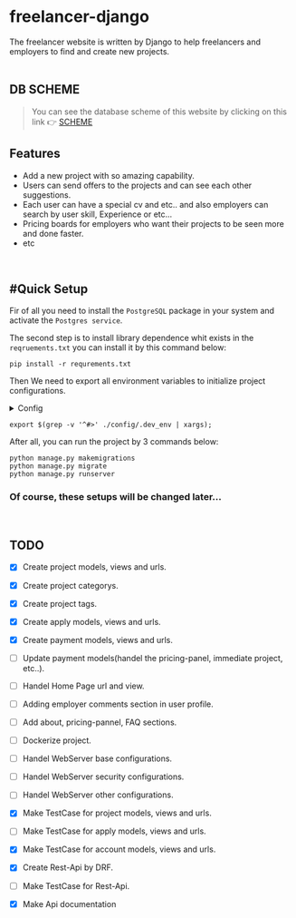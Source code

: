 # freelancer-django
The freelancer website is written by Django to help freelancers and employers to find and create new projects.
<br><br>

## DB SCHEME
  > You can see the database scheme of this website by clicking on this link :point_right:
      [SCHEME](https://drawsql.app/zanko-1/diagrams/freelancer)

## Features
  - Add a new project with so amazing capability.
  - Users can send offers to the projects and can see each other suggestions.
  - Each user can have a special cv and etc.. and also employers can search by user skill, Experience or etc...
  - Pricing boards for employers who want their projects to be seen more and done faster.
  - etc

<br>

## #Quick Setup 
  Fir of all you need to install the `PostgreSQL`  package in your system and activate the `Postgres service`.<br>

  The second step is to install library dependence whit exists in the `reqruements.txt` you can install it by this command below:
  ```
  pip install -r requrements.txt
  ```
  
  Then We need to export all environment variables to initialize project configurations.
  <details>
     <summary>Config</summary>
     <p>You can change or set DB, email, Django or etc.. configurations in /freelancer-django
/config/.dev_env file.<br><br></p>
  </details>
  
  ```
  export $(grep -v '^#>' ./config/.dev_env | xargs);
  ```
  After all, you can run the project by 3 commands below:
  ```
  python manage.py makemigrations 
  python manage.py migrate
  python manage.py runserver
  ```
  ### **Of course, these setups will be changed later...**
  <br>


## TODO

 - [x] Create project models, views and urls.
 - [x] Create project categorys.
 - [x] Create project tags.
 - [x] Create apply models, views and urls.
 - [x] Create payment models, views and urls.
 
 - [ ] Update payment models(handel the pricing-panel, immediate project, etc..).
 - [ ] Handel Home Page url and view.
 - [ ] Adding employer comments section in user profile.
 - [ ] Add about, pricing-pannel, FAQ sections.

 - [ ] Dockerize project.
 - [ ] Handel WebServer base configurations.
 - [ ] Handel WebServer security configurations.
 - [ ] Handel WebServer other configurations. 

 - [x] Make TestCase for project models, views and urls.
 - [ ] Make TestCase for apply models, views and urls.
 - [x] Make TestCase for account models, views and urls.
 
 - [x] Create Rest-Api by DRF.
 - [ ] Make TestCase for Rest-Api.
 - [x] Make Api documentation
